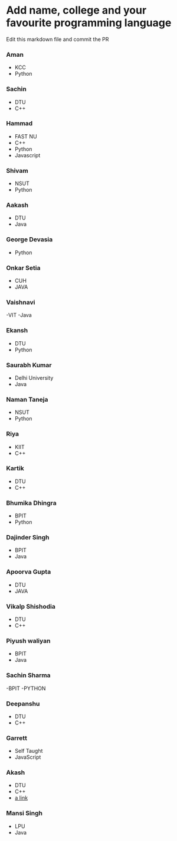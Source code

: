 # Add name, college and your favourite programming language

Edit this markdown file and commit the PR

### Aman
- KCC
- Python

### Sachin
- DTU
- C++

### Hammad
- FAST NU
- C++ 
- Python 
- Javascript

### Shivam
- NSUT
- Python

### Aakash
- DTU
- Java

### George Devasia
- Python


### Onkar Setia
- CUH
- JAVA

### Vaishnavi
-VIT
-Java

### Ekansh
- DTU
- Python

### Saurabh Kumar
- Delhi University
- Java

### Naman Taneja
- NSUT
- Python

 ### Riya
 - KIIT
 - C++

 ### Kartik
 - DTU
 - C++

### Bhumika Dhingra
 - BPIT
 - Python

### Dajinder Singh
 - BPIT
 - Java

### Apoorva Gupta
 - DTU
 - JAVA

### Vikalp Shishodia
 - DTU
 - C++

### Piyush waliyan
 - BPIT
 - Java

### Sachin Sharma
 -BPIT
 -PYTHON

### Deepanshu
 - DTU
 - C++

### Garrett
- Self Taught
- JavaScript

### Akash
- DTU
- C++
- [a link](https://github.com/aakashkumarjee)

### Mansi Singh
- LPU
- Java
